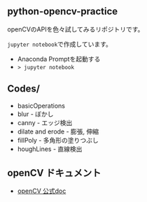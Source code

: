## python-opencv-practice
openCVのAPIを色々試してみるリポジトリです。  

`jupyter notebook`で作成しています。

- Anaconda Promptを起動する
- `> jupyter notebook`

## Codes/
- basicOperations
- blur - ぼかし
- canny - エッジ検出
- dilate and erode - 膨張, 伸縮
- fillPoly - 多角形の塗りつぶし
- houghLines - 直線検出

## openCV ドキュメント
- [openCV 公式doc](https://docs.opencv.org/master/index.html)
